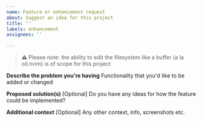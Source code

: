 ```yaml
---
name: Feature or enhancement request
about: Suggest an idea for this project
title: ''
labels: enhancement
assignees: ''

---
```


> :warning: Please note: the ability to edit the filesystem like a buffer (a la oil.nvim) is of scope for this project

**Describe the problem you're having**
Functionality that you'd like to be added or changed 

**Proposed solution(s)**
[Optional] Do you have any ideas for how the feature could be implemented?

**Additional context**
[Optional] Any other context, info, screenshots etc.
